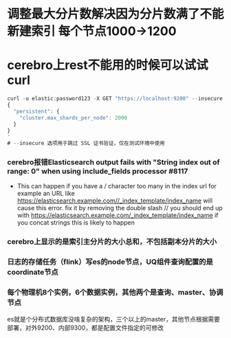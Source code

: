 # 调整最大分片数解决因为分片数满了不能新建索引 每个节点1000->1200

# cerebro上rest不能用的时候可以试试curl
```js
curl -u elastic:password123 -X GET "https://localhost:9200" --insecure -H 'Content-Type: application/json' -d'
{
  "persistent": {
    "cluster.max_shards_per_node": 2000
  }
}
'
# --insecure 选项用于跳过 SSL 证书验证，仅在测试环境中使用
```
### cerebro报错Elasticsearch output fails with "String index out of range: 0" when using include_fields processor #8117
- This can happen if you have a / character too many in the index url for example an URL like https://elasticsearch.example.com//_index_template/index_name will cause this error. fix it by removing the double slash // you should end up with https://elasticsearch.example.com/_index_template/index_name if you concat strings this is likely to happen
### cerebro上显示的是索引主分片的大小总和，不包括副本分片的大小
### 日志的存储任务（flink）写es的node节点，UQ组件查询配置的是coordinate节点

### 每个物理机8个实例，6个数据实例，其他两个是查询、master、协调节点 
es就是个分布式数据库没啥复杂的架构，三个以上的master，其他节点根据需要部署，对外9200、内部9300，都是配置文件指定的可修改
